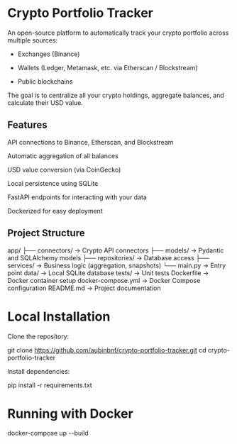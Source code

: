 # Crypto Portfolio Tracker

An open-source platform to automatically track your crypto portfolio across multiple sources:

- Exchanges (Binance)

- Wallets (Ledger, Metamask, etc. via Etherscan / Blockstream)

- Public blockchains

The goal is to centralize all your crypto holdings, aggregate balances, and calculate their USD value.

## Features

API connections to Binance, Etherscan, and Blockstream

Automatic aggregation of all balances

USD value conversion (via CoinGecko)

Local persistence using SQLite

FastAPI endpoints for interacting with your data

Dockerized for easy deployment

## Project Structure

app/
 ├── connectors/         → Crypto API connectors
 ├── models/             → Pydantic and SQLAlchemy models
 ├── repositories/       → Database access
 ├── services/           → Business logic (aggregation, snapshots)
 └── main.py             → Entry point
data/                     → Local SQLite database
tests/                    → Unit tests
Dockerfile                → Docker container setup
docker-compose.yml        → Docker Compose configuration
README.md                 → Project documentation

# Local Installation

Clone the repository:

git clone https://github.com/aubinbnf/crypto-portfolio-tracker.git
cd crypto-portfolio-tracker

Install dependencies:

pip install -r requirements.txt

# Running with Docker

docker-compose up --build

